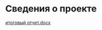 # Сведения о проекте

[итоговый отчет.docx](https://github.com/user-attachments/files/20477772/-2.docx)
